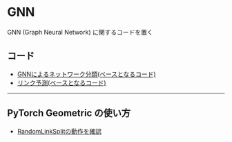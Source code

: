# GNN
GNN (Graph Neural Network) に関するコードを置く

<h2>コード</h2>
<ul>
  <li><a href="GNN_graph_classification_base.ipynb">GNNによるネットワーク分類(ベースとなるコード)</a>
  <li><a href="GNN_link_prediction_base.ipynb">リンク予測(ベースとなるコード)</a>
</ul>

<hr>

<h2>PyTorch Geometric の使い方</h2>
<ul>
  <li><a href="RandomLinkSplit_動作チェック.ipynb">RandomLinkSplitの動作を確認</a>
</ul>
  
